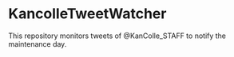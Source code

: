 # KancolleTweetWatcher
This repository monitors tweets of @KanColle_STAFF to notify the maintenance day.
